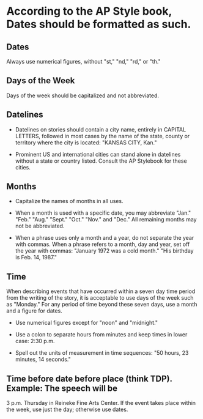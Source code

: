 # According to the AP Style book, Dates should be formatted as such.

## Dates
Always use numerical figures, without "st," "nd," "rd," or "th."

## Days of the Week
Days of the week should be capitalized and not abbreviated.

## Datelines
- Datelines on stories should contain a city name, entirely in CAPITAL LETTERS, followed in most cases by the name of the state, county or territory where the city is located:
"KANSAS CITY, Kan."

- Prominent US and international cities can stand alone in datelines without a state or country listed.  Consult the AP Stylebook for these cities.

## Months
- Capitalize the names of months in all uses.
- When a month is used with a specific date, you may abbreviate "Jan." "Feb." "Aug." "Sept." "Oct." "Nov." and "Dec." All remaining months may not be abbreviated.

- When a phrase uses only a month and a year, do not separate the year with commas. When a phrase refers to a month, day and year, set off the year with commas: "January 1972 was a cold month." "His birthday is Feb. 14, 1987."

## Time

When describing events that have occurred within a seven day time period from the writing of the story, it is acceptable to use days of the week such as "Monday." For any period of time beyond these seven days, use a month and a figure for dates.

- Use numerical figures except for "noon" and "midnight."

- Use a colon to separate hours from minutes and keep times in lower case: 2:30 p.m.

- Spell out the units of measurement in time sequences: "50 hours, 23 minutes, 14 seconds."

## Time before date before place (think TDP). Example: The speech will be
3 p.m. Thursday in Reineke Fine Arts Center. If the event takes place within the
week, use just the day; otherwise use dates.


